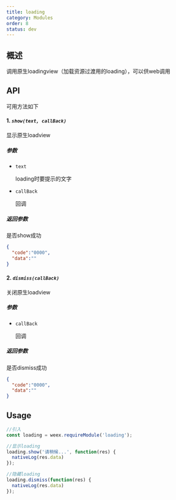 ```yaml
---
title: loading
category: Modules
order: 8
status: dev
---
```


概述
---

调用原生loadingview（加载资源过渡用的loading），可以供web调用

API
---
可用方法如下

#### 1. ***`show(text, callBack)`***

显示原生loadview

##### 参数
  
* `text`

	loading时要提示的文字

* `callBack `
	
	回调

##### 返回参数

是否show成功

```json
{
  "code":"0000",
  "data":""
}

```
	

#### 2. ***`dismiss(callBack)`***

关闭原生loadview

##### 参数
  
* `callBack`

	回调

##### 返回参数

是否dismiss成功

```json
{
  "code":"0000",
  "data":""
}

```


Usage
---

```javascript
//引入
const loading = weex.requireModule('loading');

//显示loading
loading.show('请稍候...', function(res) {
  nativeLog(res.data)
});

//隐藏loading
loading.dismiss(function(res) {
  nativeLog(res.data)
});

```

